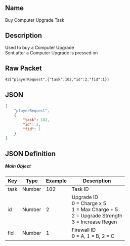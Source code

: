 ## Name

Buy Computer Upgrade Task

## Description

Used to buy a Computer Upgrade<br>
Sent after a Computer Upgrade is pressed on


## Raw Packet

`42["playerRequest",{"task":102,"id":2,"fid":1}]`

## JSON

``` json
[
    "playerRequest",
    {
        "task": 102,
        "id": 2,
        "fid": 1
    }
]
```

## JSON Definition

##### Main Object
| Key  | Type   | Example | Description                                                                                       |
|------|--------|---------|---------------------------------------------------------------------------------------------------|
| task | Number | 102     | Task ID                                                                                           |
| id   | Number | 2       | Upgrade ID<br> 0 = Charge x 5<br>1 = Max Charge + 5<br>2 = Upgrade Strength<br>3 = Increase Regen |
| fid  | Number | 1       | Firewall ID<br> 0 = A, 1 = B, 2 = C                                                               |
